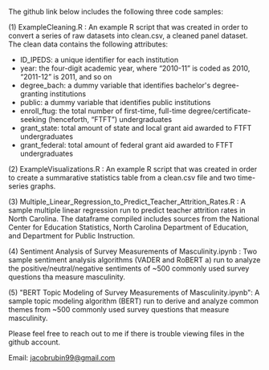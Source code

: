 The github link below includes the following three code samples:

(1) ExampleCleaning.R :
An example R script that was created in order to convert a series of raw datasets into clean.csv, a cleaned panel dataset. The clean data contains the following attributes:
- ID_IPEDS: a unique identifier for each institution
- year: the four-digit academic year, where “2010-11” is coded as 2010, “2011-12” is 2011, and so on
- degree_bach: a dummy variable that identifies bachelor's degree-granting institutions
- public: a dummy variable that identifies public institutions
- enroll_ftug: the total number of first-time, full-time degree/certificate-seeking (henceforth, “FTFT”) undergraduates
- grant_state: total amount of state and local grant aid awarded to FTFT undergraduates
- grant_federal: total amount of federal grant aid awarded to FTFT undergraduates

(2) ExampleVisualizations.R :
An example R script that was created in order to create a summarative statistics table from a clean.csv file and two time-series graphs.

(3) Multiple_Linear_Regression_to_Predict_Teacher_Attrition_Rates.R :
A sample multiple linear regression run to predict teacher attrition rates in North
Carolina. The dataframe compiled includes sources from the National Center for
Education Statistics, North Carolina Department of Education, and Department for Public
Instruction.

(4) Sentiment Analysis of Survey Measurements of Masculinity.ipynb :
Two sample sentiment analysis algorithms (VADER and RoBERT a) run to analyze the
positive/neutral/negative sentiments of ~500 commonly used survey questions tha
measure masculinity.

(5) "BERT Topic Modeling of Survey Measurements of Masculinity.ipynb": 
A sample topic modeling algorithm (BERT) run to derive and analyze common themes
from ~500 commonly used survey questions that measure masculinity.


Please feel free to reach out to me if there is trouble viewing files in the github account.

Email: jacobrubin99@gmail.com
